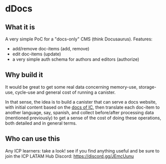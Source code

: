 # dDocs

## What it is
A very simple PoC for a "docs-only" CMS (think Docusaurus). 
Features: 
- add/remove doc-items (add, remove)
- edit doc-items (update)
- a very simple auth schema for authors and editors (authorize)

## Why build it
It would be great to get some real data concerning memory-use, storage-use, cycle-use and general cost of running a canister. 

In that sense, the idea is to build a canister that can serve a docs website, with initial content based on the [docs of IC](https://internetcomputer.org/docs/current/developer-docs/), then translate each doc-item to another language, say, spanish, and collect before/after processing data (mentioned previously) to get a sense of the cost of doing these operations, both detailed and in general terms.

## Who can use this
Any ICP learners: take a look! see if you find anything useful and be sure to join the ICP LATAM Hub Discord: https://discord.gg/JEmcUunu



